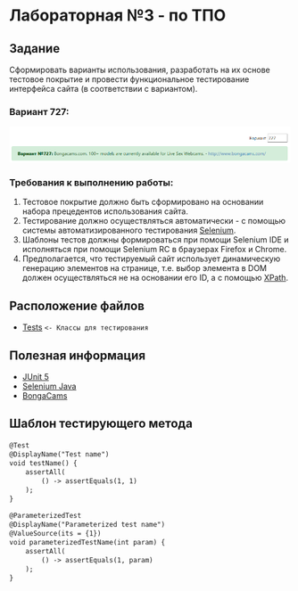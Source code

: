 # Лабораторная №3 - по ТПО
## Задание
Сформировать варианты использования, разработать на их основе тестовое покрытие и провести функциональное тестирование интерфейса сайта (в соответствии с вариантом).

### Вариант 727:

<img src="img/variant.png" alt="Variant Function"/>

### Требования к выполнению работы:
1. Тестовое покрытие должно быть сформировано на основании набора прецедентов использования сайта.
2. Тестирование должно осуществляться автоматически - с помощью системы автоматизированного тестирования [Selenium](http://docs.seleniumhq.org/).
3. Шаблоны тестов должны формироваться при помощи Selenium IDE и исполняться при помощи Selenium RC в браузерах Firefox и Chrome.
4. Предполагается, что тестируемый сайт использует динамическую генерацию элементов на странице, т.е. выбор элемента в DOM должен осуществляться не на основании его ID, а с помощью [XPath](http://ru.wikipedia.org/wiki/XPath).

## Расположение файлов
+ [Tests](./src/test/java/com/krivonosovandmarkov) `<- Классы для тестирования`

## Полезная информация
+ [JUnit 5](https://www.baeldung.com/parameterized-tests-junit-5)
+ [Selenium Java](https://habr.com/ru/post/502292/)
+ [BongaCams](http://www.bongacams.com/)

## Шаблон тестирующего метода
```
@Test
@DisplayName("Test name")
void testName() {
    assertAll(
        () -> assertEquals(1, 1)
    );
}
```

```
@ParameterizedTest
@DisplayName("Parameterized test name")
@ValueSource(its = {1})
void parameterizedTestName(int param) {
    assertAll(
        () -> assertEquals(1, param)
    );
}
```